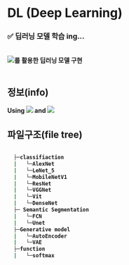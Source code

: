 # DL (Deep Learning)
### ✅ 딥러닝 모델 학습 ing...
<br>
<b><img src="https://img.shields.io/badge/PyTorch-EE4C2C?style=flat-square&logo=PyTorch&logoColor=white"/>를 활용한 딥러닝 모델 구현
<br><br>

<h2>정보(info)</h2>
<div>Using <img src="https://img.shields.io/badge/Python-black?style=flat-square&logo=Python&logoColor=#3776AB"> and <img src="https://img.shields.io/badge/PyTorch-EE4C2C?style=flat-square&logo=PyTorch&logoColor=white"/>

<h2>파일구조(file tree)</h2>

```bash

  ├─classifiaction
  |   └─AlexNet
  |   └─LeNet_5
  |   └─MobileNetV1
  |   └─ResNet
  |   └─VGGNet
  |   └─Vit
  |   └─DenseNet
  ├─ Semantic Segmentation
  |   └─FCN
  |   └─Unet
  ├─Generative model
  |   └─AutoEncoder
  |   └─VAE
  ├─function
  |   └─softmax
  

``` 




